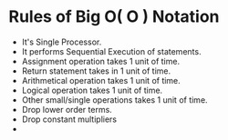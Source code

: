 # Rules of Big O( O ) Notation

- It's Single Processor.
- It performs Sequential Execution of statements.
- Assignment operation takes 1 unit of time.
- Return statement takes in 1 unit of time.
- Arithmetical operation takes 1 unit of time.
- Logical operation takes 1 unit of time.
- Other small/single operations takes 1 unit of time.
- Drop lower order terms.
- Drop constant multipliers
- 